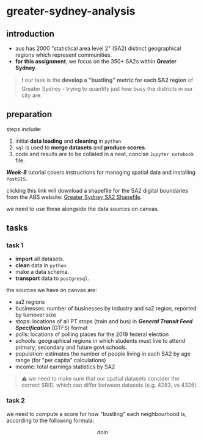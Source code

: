 # greater-sydney-analysis

## introduction

- aus has 2000 "statistical area level 2" (SA2) distinct geographical regions which represent communities.
- **for this assignment**, we focus on the 350+ SA2s within **Greater Sydney**.

> :exclamation: our task is the **develop a "bustling" metric for each SA2 region** of Greater Sydney - trying to quantify just how busy the districts in our city are.

## preparation

steps include:

1. initial **data loading** and **cleaning** in `python`
2. `sql` is used to **merge datasets** and **produce scores**.
3. code and results are to be collated in a neat, concise `Jupyter notebook` file.

***Week-8*** tutorial covers instructions for managing spatial data and installing `PostGIS`.

clicking this link will download a shapefile for the SA2 digital boundaries from the ABS website: [Greater Sydney SA2 Shapefile](https://www.abs.gov.au/statistics/standards/australian-statistical-geography-standard-asgs-edition-3/jul2021-jun2026/access-and-downloads/digital-boundary-files/SA2_2021_AUST_SHP_GDA2020.zip). 

we need to use these alongside the data sources on canvas.

## tasks

### task 1
- **import** all datasets.
- **clean** data in `python`.
- make a data schema.
- **transport** data to `postgresql`.

the sources we have on canvas are:
- sa2 regions
- businesses: number of businesses by industry and sa2 region, reported by turnover size
- stops: locations of all PT stops (train and bus) in ***General Transit Feed Specification*** (GTFS) format
- polls: locations of polling places for the 2019 federal election
- schools: geographical regions in which students must live to attend primary, secondary and future govt schools.
- population: estimates the number of people living in each SA2 by age range (for "per capita" calculations)
- income: total earnings statistics by SA2

> :warning: we need to make sure that our spatial datasets consider the correct SRID, which can differ between datasets (e.g. 4283, vs 4326).

### task 2
we need to compute a score for how "bustling" each neighbourhood is, according to the following formula:

$$
\text{doin}
$$
